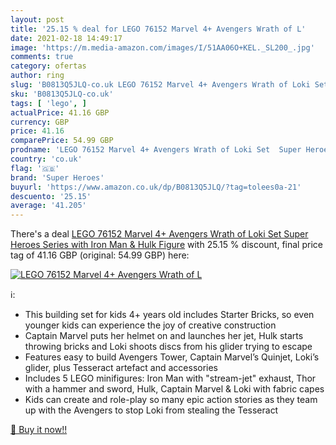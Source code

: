 ```yaml
---
layout: post
title: '25.15 % deal for LEGO 76152 Marvel 4+ Avengers Wrath of L'
date: 2021-02-18 14:49:17
image: 'https://m.media-amazon.com/images/I/51AA06O+KEL._SL200_.jpg'
comments: true
category: ofertas
author: ring
slug: 'B0813Q5JLQ-co.uk LEGO 76152 Marvel 4+ Avengers Wrath of Loki Set Super...'
sku: 'B0813Q5JLQ-co.uk'
tags: [ 'lego', ]
actualPrice: 41.16 GBP
currency: GBP
price: 41.16
comparePrice: 54.99 GBP
prodname: 'LEGO 76152 Marvel 4+ Avengers Wrath of Loki Set  Super Heroes Series with Iron Man & Hulk Figure'
country: 'co.uk'
flag: '🇬🇧'
brand: 'Super Heroes'
buyurl: 'https://www.amazon.co.uk/dp/B0813Q5JLQ/?tag=tolees0a-21'
descuento: '25.15'
average: '41.205'
---
```


There's a deal [LEGO 76152 Marvel 4+ Avengers Wrath of Loki Set  Super Heroes Series with Iron Man & Hulk Figure](https://www.amazon.co.uk/dp/B0813Q5JLQ/?tag=tolees0a-21)  with  25.15 % discount, final price tag of  41.16 GBP (original: 54.99 GBP) here:

[![LEGO 76152 Marvel 4+ Avengers Wrath of L](https://m.media-amazon.com/images/I/51AA06O+KEL._SL200_.jpg)](https://www.amazon.co.uk/dp/B0813Q5JLQ/?tag=tolees0a-21)

ℹ️:

- This building set for kids 4+ years old includes Starter Bricks, so even younger kids can experience the joy of creative construction
- Captain Marvel puts her helmet on and launches her jet, Hulk starts throwing bricks and Loki shoots discs from his glider trying to escape
- Features easy to build Avengers Tower, Captain Marvel’s Quinjet, Loki’s glider, plus Tesseract artefact and accessories
- Includes 5 LEGO minifigures: Iron Man with "stream-jet" exhaust, Thor with a hammer and sword, Hulk, Captain Marvel & Loki with fabric capes
- Kids can create and role-play so many epic action stories as they team up with the Avengers to stop Loki from stealing the Tesseract

[🛒 Buy it now!!](https://www.amazon.co.uk/dp/B0813Q5JLQ/?tag=tolees0a-21)
